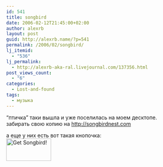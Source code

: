 ```yaml
---
id: 541
title: songbird
date: 2006-02-12T21:45:00+02:00
author: alexrb
layout: post
guid: http://alexrb.name/?p=541
permalink: /2006/02/songbird/
lj_itemid:
  - "536"
lj_permalink:
  - http://alexrb-aka-ral.livejournal.com/137356.html
post_views_count:
  - "6"
categories:
  - Lost-and-found
tags:
  - музыка
---
```

&#8220;птичка&#8221; таки вышла и уже поселилась на моем десктопе.  
забирать свою копию на <http://songbirdnest.com>

а еще у них есть вот такая кнопочка:  
[<img src="http://www.songbirdnest.com/images/badge_120x60.png" width="120" height="60" border="0" alt="Get Songbird!" />](http://www.songbirdnest.com)
